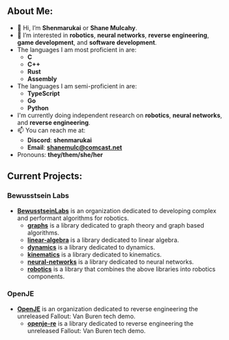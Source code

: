 ## About Me:

- 👋 Hi, I’m **Shenmarukai** or **Shane Mulcahy**.
- 👀 I’m interested in **robotics**, **neural networks**, **reverse engineering**, **game development**, and **software development**.
- The languages I am most proficient in are:
    - **C**
    - **C++**
    - **Rust**
    - **Assembly**
- The languages I am semi-proficient in are:
    - **TypeScript**
    - **Go**     
    - **Python**
- I'm currently doing independent research on **robotics**, **neural networks**, and **reverse engineering**.
- 📫 You can reach me at:
    - **Discord**: **shenmarukai**
    - **Email**: **shanemulc@comcast.net**
- Pronouns: **they/them/she/her**

## Current Projects:

### Bewusstsein Labs
- [**BewusstseinLabs**](https://github.com/BewusstseinLabs) is an organization dedicated to developing complex and performant algorithms for robotics.
    - [**graphs**](https://github.com/BewusstseinLabs/graphs) is a library dedicated to graph theory and graph based algorithms.
    - [**linear-algebra**](https://github.com/BewusstseinLabs/linear-algebra) is a library dedicated to linear algebra.
    - [**dynamics**](https://github.com/BewusstseinLabs/dynamics) is a library dedicated to dynamics.
    - [**kinematics**](https://github.com/BewusstseinLabs/kinematics) is a library dedicated to kinematics.
    - [**neural-networks**](https://github.com/BewusstseinLabs/neural-networks) is a library dedicated to neural networks.
    - [**robotics**](https://github.com/BewusstseinLabs/robotics) is a library that combines the above libraries into robotics components.

### OpenJE
- [**OpenJE**](https://github.com/OpenJE) is an organization dedicated to reverse engineering the unreleased Fallout: Van Buren tech demo.
    - [**openje-re**](https://github.com/OpenJE/openje-re) is a library dedicated to reverse engineering the unreleased Fallout: Van Buren tech demo.
